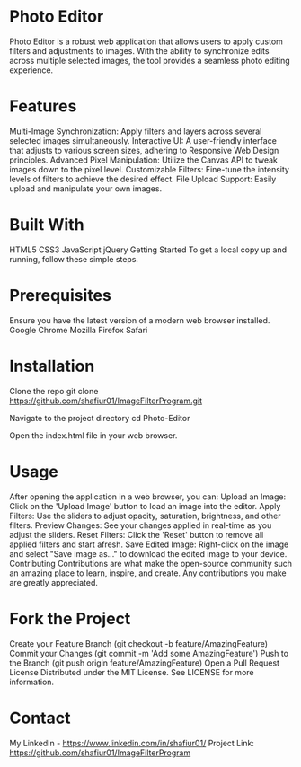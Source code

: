 # Photo Editor

Photo Editor is a robust web application that allows users to apply custom filters and adjustments to images. With the ability to synchronize edits across multiple selected images, the tool provides a seamless photo editing experience.

# Features
Multi-Image Synchronization: Apply filters and layers across several selected images simultaneously.
Interactive UI: A user-friendly interface that adjusts to various screen sizes, adhering to Responsive Web Design principles.
Advanced Pixel Manipulation: Utilize the Canvas API to tweak images down to the pixel level.
Customizable Filters: Fine-tune the intensity levels of filters to achieve the desired effect.
File Upload Support: Easily upload and manipulate your own images.

# Built With
HTML5
CSS3
JavaScript
jQuery
Getting Started
To get a local copy up and running, follow these simple steps.

# Prerequisites
Ensure you have the latest version of a modern web browser installed.
Google Chrome
Mozilla Firefox
Safari

# Installation 
Clone the repo
git clone https://github.com/shafiur01/ImageFilterProgram.git

Navigate to the project directory
cd Photo-Editor

Open the index.html file in your web browser.

# Usage
After opening the application in a web browser, you can:
Upload an Image: Click on the 'Upload Image' button to load an image into the editor.
Apply Filters: Use the sliders to adjust opacity, saturation, brightness, and other filters.
Preview Changes: See your changes applied in real-time as you adjust the sliders.
Reset Filters: Click the 'Reset' button to remove all applied filters and start afresh.
Save Edited Image: Right-click on the image and select "Save image as..." to download the edited image to your device.
Contributing
Contributions are what make the open-source community such an amazing place to learn, inspire, and create. Any contributions you make are greatly appreciated.

# Fork the Project
Create your Feature Branch (git checkout -b feature/AmazingFeature)
Commit your Changes (git commit -m 'Add some AmazingFeature')
Push to the Branch (git push origin feature/AmazingFeature)
Open a Pull Request
License
Distributed under the MIT License. See LICENSE for more information.

# Contact
My LinkedIn - https://www.linkedin.com/in/shafiur01/
Project Link: https://github.com/shafiur01/ImageFilterProgram
